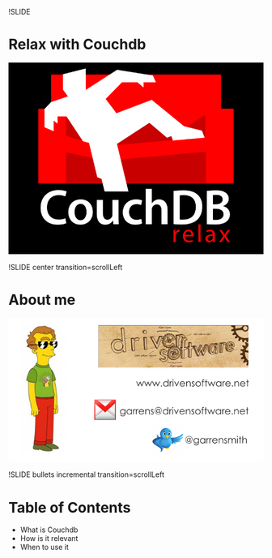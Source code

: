 !SLIDE 
# Relax with Couchdb #
![couch](couchdb.png)

!SLIDE center transition=scrollLeft
# About me
![me](Contact.png)

!SLIDE bullets incremental transition=scrollLeft
# Table of Contents

* What is Couchdb
* How is it relevant
* When to use it
